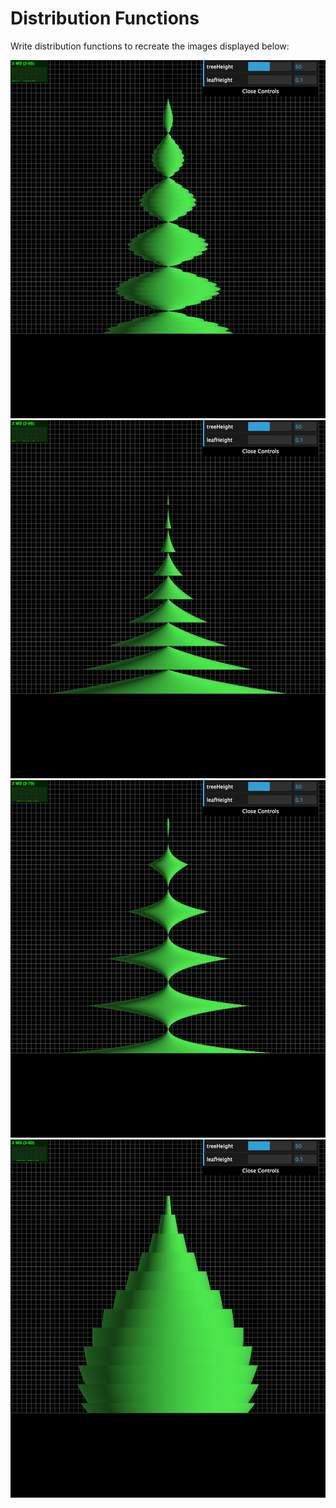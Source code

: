 # Distribution Functions

Write distribution functions to recreate the images displayed below:

![](tree1.png)
![](tree2.png)
![](tree3.png)
![](tree4.png)